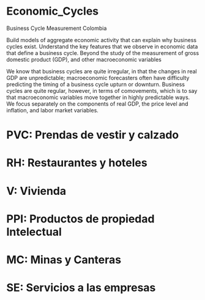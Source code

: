 # Economic_Cycles
Business Cycle Measurement Colombia

Build models of aggregate economic activity that can explain why business cycles exist.
Understand the key features that we observe in economic data that define a business cycle.
Beyond the study of the measurement of gross domestic product (GDP), and other macroeconomic variables

We know that business cycles are quite irregular, in that the changes in real GDP are unpredictable; macroeconomic forecasters often have difficulty predicting the timing of a business cycle upturn or downturn. Business cycles are quite regular, however, in terms of comovements, which is to say that macroeconomic variables move together
in highly predictable ways. We focus separately on the components of real GDP, the price level and inflation, and labor market variables.

# PVC: Prendas de vestir y calzado
# RH:  Restaurantes y hoteles
# V:   Vivienda
# PPI: Productos de propiedad Intelectual
# MC:  Minas y Canteras
# SE:  Servicios a las empresas

